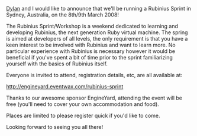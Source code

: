 [Dylan](http://dylanegan.com/) and I would like to announce that we'll be running a Rubinius Sprint in Sydney, Australia, on the 8th/9th March 2008!

The Rubinius Sprint/Workshop is a weekend dedicated to learning and developing Rubinius, the next generation Ruby virtual machine. The spring is aimed at developers of all levels, the only requirement is that you have a keen interest to be involved with Rubinius and want to learn more. No particular experience with Rubinius is necessary however it would be beneficial if you've spent a bit of time prior to the sprint familiarizing yourself with the basics of Rubinius itself.

Everyone is invited to attend, registration details, etc, are all available at:

<http://engineyard.eventwax.com/rubinius-sprint>

Thanks to our awesome sponsor EngineYard, attending the event will be free (you'll need to cover your own accommodation and food).

Places are limited to please register quick if you'd like to come.

Looking forward to seeing you all there!
